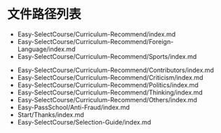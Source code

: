 

# 文件路径列表

- Easy-SelectCourse/Curriculum-Recommend/index.md
- Easy-SelectCourse/Curriculum-Recommend/Foreign-Language/index.md
- Easy-SelectCourse/Curriculum-Recommend/Sports/index.md
<!-- - Easy-SelectCourse/Curriculum-Recommend/Public-Courses/index.md -->
- Easy-SelectCourse/Curriculum-Recommend/Contributors/index.md
- Easy-SelectCourse/Curriculum-Recommend/Criticism/index.md
- Easy-SelectCourse/Curriculum-Recommend/Politics/index.md
- Easy-SelectCourse/Curriculum-Recommend/Thinking/index.md
- Easy-SelectCourse/Curriculum-Recommend/Others/index.md
- Easy-PassSchool/Anti-Fraud/index.md
- Start/Thanks/index.md
- Easy-SelectCourse/Selection-Guide/index.md
